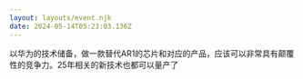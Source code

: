 ```yaml
---
layout: layouts/event.njk
date: 2024-05-14T05:23:03.136Z
---
```


以华为的技术储备，做一款替代AR1的芯片和对应的产品，应该可以非常具有颠覆性的竞争力。25年相关的新技术也都可以量产了
